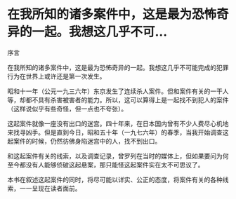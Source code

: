 # 在我所知的诸多案件中，这是最为恐怖奇异的一起。我想这几乎不可...

序言

在我所知的诸多案件中，这是最为恐怖奇异的一起。我想这几乎不可能完成的犯罪行为在世界上或许还是第一次发生。

昭和十一年（公元一九三六年）东京发生了连续杀人案件。但和案件有关的一干人等，却都不具有杀害被害者的能力。所以，这可以算得上是一起找不到犯人的案件（这样说似乎有些奇怪，但一点也不夸张）。

这起案件就像一座没有出口的迷宫。四十年来，在日本国内曾有不少人费尽心机地来找寻凶手。但是直到今日，昭和五十年（一九七六年）的春季，当我开始调查这起案件的时候，仍然彷佛身陷迷宫中的人，找不到出口。

和这起案件有关的线索，以及调查记录，曾罗列在当时的媒体上，但如果要问为何至今都没有人能够侦破这起悬案，那只能怪这起案件实在太不可思议了。

本书在叙述这起案件的同时，将尽可能以详实、公正的态度，将案件有关的各种线索，一一呈现在读者面前。